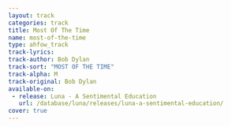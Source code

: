 ```yaml
---
layout: track
categories: track
title: Most Of The Time
name: most-of-the-time
type: ahfow_track
track-lyrics: 
track-author: Bob Dylan
track-sort: "MOST OF THE TIME"
track-alpha: M
track-original: Bob Dylan
available-on:
 - release: Luna - A Sentimental Education
   url: /database/luna/releases/luna-a-sentimental-education/
cover: true
---
```

